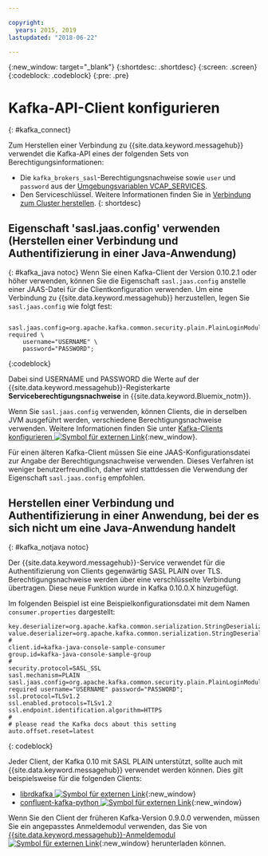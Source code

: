 ```yaml
---

copyright:
  years: 2015, 2019
lastupdated: "2018-06-22"

---
```


{:new_window: target="_blank"}
{:shortdesc: .shortdesc}
{:screen: .screen}
{:codeblock: .codeblock}
{:pre: .pre}

# Kafka-API-Client konfigurieren
{: #kafka_connect}


Zum Herstellen einer Verbindung zu {{site.data.keyword.messagehub}} verwendet die Kafka-API eines der folgenden Sets von Berechtigungsinformationen: 
* Die <code>kafka_brokers_sasl</code>-Berechtigungsnachweise sowie <code>user</code> und <code>password</code> aus der
[Umgebungsvariablen VCAP_SERVICES](/docs/services/EventStreams/eventstreams127.html#vcap).
* Den Serviceschlüssel. Weitere Informationen finden Sie in [Verbindung zum Cluster herstellen](/docs/services/EventStreams/eventstreams127.html#enterprise_connect).
{: shortdesc}

<!--17/10/17 - Karen: following info duplicated at messagehub104 -->
## Eigenschaft 'sasl.jaas.config' verwenden (Herstellen einer Verbindung und Authentifizierung in einer Java-Anwendung)
{: #kafka_java notoc}
Wenn Sie einen Kafka-Client der Version 0.10.2.1 oder höher verwenden, können Sie die Eigenschaft <code>sasl.jaas.config</code> anstelle einer JAAS-Datei
für die Clientkonfiguration verwenden. Um eine Verbindung zu {{site.data.keyword.messagehub}} herzustellen, legen Sie
<code>sasl.jaas.config</code> wie folgt fest:
<pre>
<code>    sasl.jaas.config=org.apache.kafka.common.security.plain.PlainLoginModule required \
    username="USERNAME" \
    password="PASSWORD";</code>
</pre>
{:codeblock}

Dabei sind USERNAME und PASSWORD die Werte auf der {{site.data.keyword.messagehub}}-Registerkarte **Serviceberechtigungsnachweise** in {{site.data.keyword.Bluemix_notm}}.

Wenn Sie <code>sasl.jaas.config</code> verwenden, können Clients, die in derselben JVM ausgeführt werden, verschiedene Berechtigungsnachweise verwenden. Weitere
Informationen finden Sie unter [Kafka-Clients konfigurieren ![Symbol für externen Link](../../icons/launch-glyph.svg "Symbol für externen Link")](http://kafka.apache.org/documentation/#security_sasl_plain_clientconfig){:new_window}.

Für einen älteren Kafka-Client müssen Sie eine JAAS-Konfigurationsdatei zur Angabe der Berechtigungsnachweise verwenden. Dieses Verfahren ist weniger benutzerfreundlich, daher wird stattdessen die Verwendung der Eigenschaft <code>sasl.jaas.config</code> empfohlen.
## Herstellen einer Verbindung und Authentifizierung in einer Anwendung, bei der es sich nicht um eine Java-Anwendung handelt
{: #kafka_notjava notoc}

Der {{site.data.keyword.messagehub}}-Service verwendet für die Authentifizierung von
Clients gegenwärtig SASL PLAIN over TLS. Berechtigungsnachweise werden über eine verschlüsselte Verbindung übertragen.
Diese neue Funktion wurde in Kafka 0.10.0.X hinzugefügt. 

Im folgenden Beispiel ist eine Beispielkonfigurationsdatei mit dem Namen <code>consumer.properties</code> dargestellt:

```
key.deserializer=org.apache.kafka.common.serialization.StringDeserializer
value.deserializer=org.apache.kafka.common.serialization.StringDeserializer
#
client.id=kafka-java-console-sample-consumer
group.id=kafka-java-console-sample-group
#
security.protocol=SASL_SSL
sasl.mechanism=PLAIN
sasl.jaas.config=org.apache.kafka.common.security.plain.PlainLoginModule required username="USERNAME" password="PASSWORD";
ssl.protocol=TLSv1.2
ssl.enabled.protocols=TLSv1.2
ssl.endpoint.identification.algorithm=HTTPS
#
# please read the Kafka docs about this setting
auto.offset.reset=latest
```
{: codeblock}

Jeder Client, der Kafka 0.10 mit SASL PLAIN unterstützt,
sollte auch mit {{site.data.keyword.messagehub}} verwendet werden können. Dies gilt beispielsweise für die folgenden Clients:

* [librdkafka ![Symbol für externen Link](../../icons/launch-glyph.svg "Symbol für externen Link")](https://github.com/edenhill/librdkafka/){:new_window} 
* [confluent-kafka-python ![Symbol für externen Link](../../icons/launch-glyph.svg "Symbol für externen Link")](https://github.com/confluentinc/confluent-kafka-python){:new_window} 

Wenn Sie den Client der früheren Kafka-Version 0.9.0.0 verwenden, müssen Sie ein angepasstes Anmeldemodul verwenden,
das Sie von [{{site.data.keyword.messagehub}}-Anmeldemodul ![Symbol für externen Link](../../icons/launch-glyph.svg "Symbol für externen Link")](https://github.com/ibm-messaging/event-streams-samples/tree/master/kafka-0.9/message-hub-login-library/messagehub.login-1.0.0.jar){:new_window} herunterladen können. 

